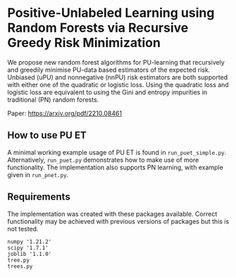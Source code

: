 # Positive-Unlabeled Learning using Random Forests via Recursive Greedy Risk Minimization

We propose new random forest algorithms for PU-learning that recursively and greedily minimise PU-data based estimators of the expected risk. Unbiased (uPU) and nonnegative (nnPU) risk estimators are both supported with either one of the quadratic or logistic loss. Using the quadratic loss and logistic loss are equivalent to using the Gini and entropy impurities in traditional (PN) random forests.

Paper: https://arxiv.org/pdf/2210.08461

## How to use PU ET
A minimal working example usage of PU ET is found in ```run_puet_simple.py```. Alternatively, ```run_puet.py``` demonstrates how to make use of more functionality. The implementation also supports PN learning, with example given in ```run_pnet.py```.

## Requirements
The implementation was created with these packages available. Correct functionality may be achieved with previous versions of packages but this is not tested. 
```
numpy '1.21.2'
scipy '1.7.1'
joblib '1.1.0'
tree.py
trees.py
```
